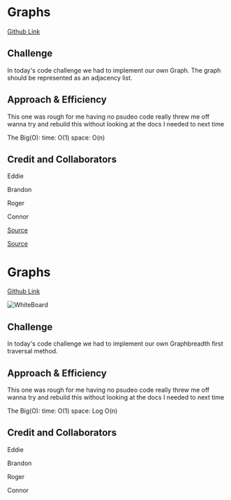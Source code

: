 # Graphs

[Github Link](https://github.com/DrPayne25/data-structures-and-algorithms/pull/43)

## Challenge

In today's code challenge we had to implement our own Graph. The graph should be represented as an adjacency list.

## Approach & Efficiency

This one was rough for me having no psudeo code really threw me off wanna try and rebuild this without looking at the docs I needed to next time

The Big(O):
    time: O(1)
    space: O(n)

## Credit and Collaborators

Eddie

Brandon

Roger

Connor

[Source](https://python-course.eu/applications-python/graphs-python.php)

[Source](https://www.educative.io/edpresso/how-to-implement-a-graph-in-python)

# Graphs

[Github Link](https://github.com/DrPayne25/data-structures-and-algorithms/pull/44)

![WhiteBoard](code_challenges/Whiteboards/breadth_first_whiteboard.png)

## Challenge

In today's code challenge we had to implement our own Graphbreadth first traversal method.

## Approach & Efficiency

This one was rough for me having no psudeo code really threw me off wanna try and rebuild this without looking at the docs I needed to next time

The Big(O):
    time: O(1)
    space: Log O(n)

## Credit and Collaborators

Eddie

Brandon

Roger

Connor

